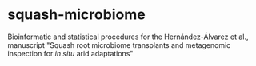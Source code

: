 # squash-microbiome
Bioinformatic and statistical procedures for the Hernández-Álvarez et al., manuscript "Squash root microbiome transplants and metagenomic inspection for _in situ_ arid adaptations"
